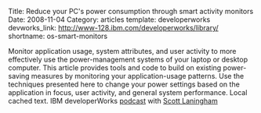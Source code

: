 Title: Reduce your PC's power consumption through smart activity monitors
Date: 2008-11-04
Category: articles
template: developerworks
devworks_link: http://www-128.ibm.com/developerworks/library/
shortname: os-smart-monitors

Monitor application usage, system attributes, and user activity to more
effectively use the power-management systems of your laptop or desktop
computer. This article provides tools and code to build on existing
power-saving measures by monitoring your application-usage patterns. Use
the techniques presented here to change your power settings based on the
application in focus, user activity, and general system performance.
Local cached text. IBM developerWorks
[podcast](/files/podcasts/feature-110408.mp3) with [Scott
Laningham](http://scottlaningham.com)
